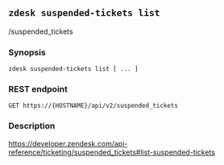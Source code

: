 ## `zdesk suspended-tickets list`

/suspended_tickets

### Synopsis

    zdesk suspended-tickets list [ ... ]

### REST endpoint

    GET https://{HOSTNAME}/api/v2/suspended_tickets

### Description

https://developer.zendesk.com/api-reference/ticketing/suspended_tickets#list-suspended-tickets

